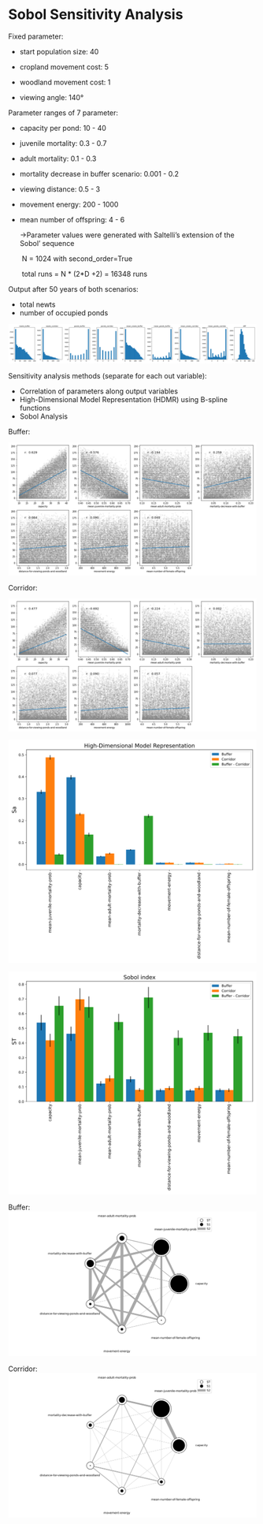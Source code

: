 # Sobol Sensitivity Analysis


Fixed parameter:

- start population size: 40

- cropland movement cost: 5

- woodland movement cost: 1

- viewing angle: 140°


Parameter ranges of 7 parameter:

- capacity per pond: 10 - 40

- juvenile mortality: 0.3 - 0.7

- adult mortality: 0.1 - 0.3

- mortality decrease in buffer scenario: 0.001 - 0.2

- viewing distance: 0.5 - 3

- movement energy: 200 - 1000

- mean number of offspring: 4 - 6 

  

  &#8594;Parameter values were generated with  Saltelli’s extension of the Sobol’ sequence 

  ​	N = 1024 with second_order=True

  ​	total runs = N * (2*D +2) = 16348 runs



Output after 50 years of both scenarios:

- total newts
- number of occupied ponds

![](results/output_hist.svg)



 Sensitivity analysis methods (separate for each out variable):

- Correlation of parameters along output variables
- High-Dimensional Model Representation (HDMR) using B-spline functions
- Sobol Analysis

Buffer:

![](results/corr_buffer.png)

Corridor:

![](results/corr_corridor.png)

![](results/hdmr.svg)



![](results/sobol.svg)

Buffer:
![](results/sobol_interaction_buffer.svg)

Corridor:
![](results/sobol_interaction_corridor.svg)
